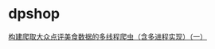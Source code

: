 # dpshop
[构建爬取大众点评美食数据的多线程爬虫（含多进程实现）（一）](https://richardrw.github.io/2017/10/20/构建爬取大众点评美食数据的多线程爬虫（含多进程实现）（一）)


